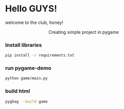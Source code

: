 # Hello GUYS!
welcome to the club, honey!

<div align="center">
Creating simple project in pygame
</div>

### Install libraries

```bash
pip install -r requirements.txt
```

### run pygame-demo

```bash
python game/main.py
```

### build html

```bash
pygbag --build game
```